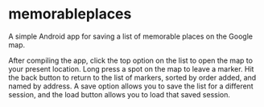 # memorableplaces
A simple Android app for saving a list of memorable places on the Google map.

After compiling the app, click the top option on the list to open the map to your present location. Long press a spot on the map to leave a marker. Hit the back button to return to the list of markers, sorted by order added, and named by address. A save option allows you to save the list for a different session, and the load button allows you to load that saved session. 
